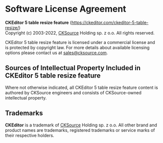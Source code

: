 Software License Agreement
==========================

**CKEditor 5 table resize feature** (https://ckeditor.com/ckeditor-5-table-resize/)<br>
Copyright (c) 2003-2022, [CKSource](http://cksource.com) Holding sp. z o.o. All rights reserved.

CKEditor 5 table resize feature is licensed under a commercial license and is protected by copyright law.
For more details about available licensing options please contact us at sales@cksource.com.

Sources of Intellectual Property Included in CKEditor 5 table resize feature
------------------------------------------------------------------------------------

Where not otherwise indicated, all CKEditor 5 table resize feature content is authored by CKSource engineers and consists of CKSource-owned intellectual property.

Trademarks
----------

**CKEditor** is a trademark of [CKSource](http://cksource.com) Holding sp. z o.o. All other brand and product names are trademarks, registered trademarks or service marks of their respective holders.
